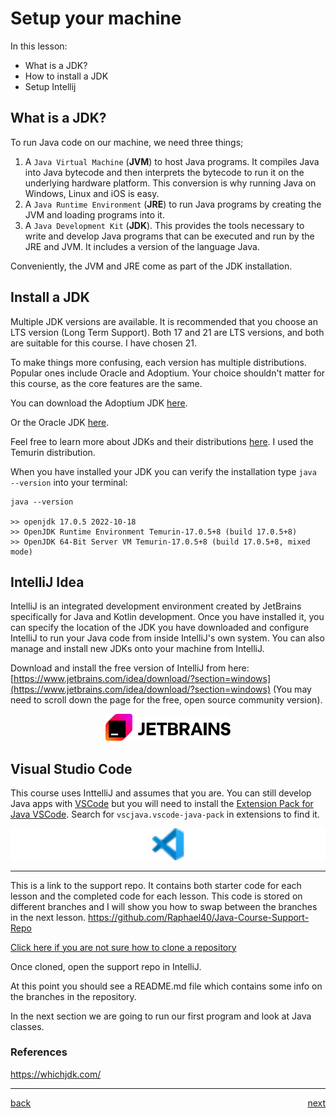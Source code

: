 # Setup your machine

In this lesson:

-   What is a JDK?
-   How to install a JDK
-   Setup Intellij

## What is a JDK?

To run Java code on our machine, we need three things;

1. A `Java Virtual Machine` (**JVM**) to host Java programs. It compiles Java into Java bytecode and then interprets the bytecode to run it on the underlying hardware platform. This conversion is why running Java on Windows, Linux and iOS is easy.
2. A `Java Runtime Environment` (**JRE**) to run Java programs by creating the JVM and loading programs into it.
3. A `Java Development Kit` (**JDK**). This provides the tools necessary to write and develop Java programs that can be executed and run by the JRE and JVM. It includes a version of the language Java.

Conveniently, the JVM and JRE come as part of the JDK installation.

## Install a JDK

Multiple JDK versions are available. It is recommended that you choose an LTS version (Long Term Support). Both 17 and 21 are LTS versions, and both are suitable for this course. I have chosen 21.

To make things more confusing, each version has multiple distributions. Popular ones include Oracle and Adoptium. Your choice shouldn't matter for this course, as the core features are the same.

You can download the Adoptium JDK [here](https://adoptium.net/en-GB/).

Or the Oracle JDK [here](https://www.oracle.com/java/technologies/downloads/#java21).

Feel free to learn more about JDKs and their distributions [here](https://whichjdk.com/). I used the Temurin distribution.

When you have installed your JDK you can verify the installation type `java --version` into your terminal:

```
java --version

>> openjdk 17.0.5 2022-10-18
>> OpenJDK Runtime Environment Temurin-17.0.5+8 (build 17.0.5+8)
>> OpenJDK 64-Bit Server VM Temurin-17.0.5+8 (build 17.0.5+8, mixed mode)
```

## IntelliJ Idea

IntelliJ is an integrated development environment created by JetBrains specifically for Java and Kotlin development. Once you have installed it, you can specify the location of the JDK you have downloaded and configure IntelliJ to run your Java code from inside IntelliJ's own system. You can also manage and install new JDKs onto your machine from IntelliJ.

Download and install the free version of IntelliJ from here: [https://www.jetbrains.com/idea/download/?section=windows](https://www.jetbrains.com/idea/download/?section=windows) (You may need to scroll down the page for the free, open source community version).

<div style="text-align: center;" >
    <img src="images/jetbrains.svg" alt="vscode logo" width="200"/>
</div>

## Visual Studio Code

This course uses InttelliJ and assumes that you are. You can still develop Java apps with [VSCode](https://code.visualstudio.com/Download) but you will need to install the [Extension Pack for Java VSCode](https://marketplace.visualstudio.com/items?itemName=vscjava.vscode-java-pack). Search for `vscjava.vscode-java-pack` in extensions to find it.

<div style="text-align: center;" >
    <img src="images/vscode.svg" alt="vscode logo" width="800"/>
</div>

---

This is a link to the support repo. It contains both starter code for each lesson and the completed code for each lesson. This code is stored on different branches and I will show you how to swap between the branches in the next lesson.
https://github.com/Raphael40/Java-Course-Support-Repo

[Click here if you are not sure how to clone a repository](https://docs.github.com/en/repositories/creating-and-managing-repositories/cloning-a-repository?platform=windows)

Once cloned, open the support repo in IntelliJ.

At this point you should see a README.md file which contains some info on the branches in the repository.

In the next section we are going to run our first program and look at Java classes.

### References

https://whichjdk.com/

---

[back](../README.md) <span style="float: right;">[next](../03_java-fundamentals/README.md)</span>
